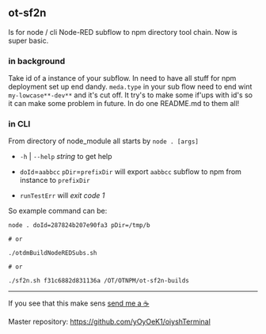 ## ot-sf2n

Is for node / cli Node-RED subflow to npm directory tool chain. Now is super basic.

### in background

Take id of a instance of your subflow. In need to have all stuff for npm deployment set up end dandy. `meda.type` in your sub flow need to end wint `my-lowcase**-dev**` and it's cut off.
It try's to make some if'ups with id's so it can make some problem in future.
In do one README.md to them all!

### in CLI

From directory of node_module all starts by `node . [args]`

- `-h` | `--help`    _string_    to get help

- `doId`=`aabbcc` `pDir`=`prefixDir`     will export `aabbcc` subflow to npm from instance to `prefixDir`

- `runTestErr`        will *exit code 1*

So example command can be:

```shell
node . doId=287824b207e90fa3 pDir=/tmp/b

# or

./otdmBuildNodeREDSubs.sh

# or

./sf2n.sh f31c6882d831136a /OT/OTNPM/ot-sf2n-builds

```



---

If you see that this make sens [ send me a ☕ ](https://ko-fi.com/B0B0DFYGS)

Master repository: https://github.com/yOyOeK1/oiyshTerminal
